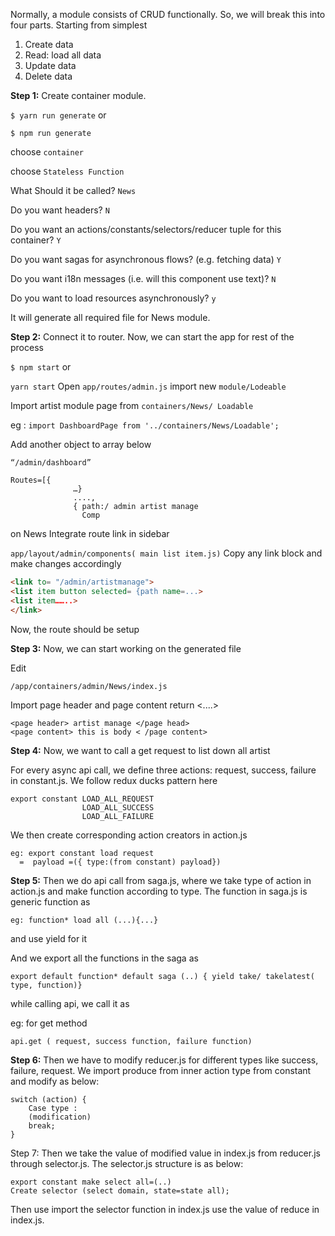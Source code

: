 Normally, a module consists of CRUD functionally. So, we will break this into four parts. Starting from simplest

1. Create data
2. Read: load all data
3. Update data
4. Delete data 

**Step 1:** Create container module.

`$ yarn run generate`
or

`$ npm run generate`

choose `container`

choose `Stateless Function`

What Should it be called? `News`

Do you want headers? `N`

Do you want an actions/constants/selectors/reducer tuple for this container? `Y`

Do you want sagas for asynchronous flows? (e.g. fetching data) `Y`

Do you want i18n messages (i.e. will this component use text)? `N`

Do you want to load resources asynchronously? `y`

It will generate all required file for News module.

**Step 2:** Connect it to router. Now, we can start the app for rest of the process

`$ npm start` 
or

`yarn start`
Open `app/routes/admin.js` import new `module/Lodeable`

Import artist module page from `containers/News/ Loadable`

eg : `import DashboardPage from '../containers/News/Loadable';`

Add another object to array below

`“/admin/dashboard”`

```
Routes=[{
              …}
              ....,
              { path:/ admin artist manage
                Comp
```

on News
Integrate route link in sidebar

`app/layout/admin/components( main list item.js)`
Copy any link block and make changes accordingly 

```html
<link to= "/admin/artistmanage">
<list item button selected= {path name=...>
<list item……..>
</link>
```

 Now, the route should be setup

 **Step 3:** Now, we can start working on the generated file

Edit

`/app/containers/admin/News/index.js`

Import page header and page content return <....>

```
<page header> artist manage </page head>
<page content> this is body < /page content>
```

 **Step 4:** Now, we want to call a get request to list down all artist

For every async api call, we define three actions: request, success, failure in constant.js. We follow redux ducks pattern here

```
export constant LOAD_ALL_REQUEST  
                LOAD_ALL_SUCCESS
                LOAD_ALL_FAILURE
```

We then create corresponding action creators in action.js

```
eg: export constant load request
  =  payload =({ type:(from constant) payload})
```

**Step 5:** Then we do api call from saga.js, where we take type of action in action.js and make function according to type. The function in saga.js is generic function as

```
eg: function* load all (...){...}
```

and use yield for it 

And we export all the functions in the saga as

```
export default function* default saga (..) { yield take/ takelatest( type, function)}
```

while calling api, we call it as 

eg: for get method

```
api.get ( request, success function, failure function)
```

**Step 6:** Then we have to modify reducer.js for different types like success, failure, request. We import produce from inner action type from constant and modify as below:

```
switch (action) {
    Case type :
    (modification)
    break;
}
```

Step 7: Then we take the value of modified value in index.js from reducer.js through selector.js. The selector.js structure is as below:

```
export constant make select all=(..)
Create selector (select domain, state=state all);
```

Then use import the selector function in index.js use the value of reduce in index.js.

 


